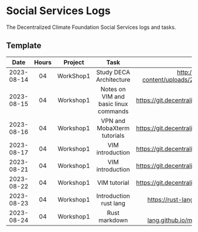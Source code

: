 # Social Services Logs

The Decentralized Climate Foundation Social Services logs and tasks.

## Template

|  **Date**  | **Hours** | **Project** | **Task** | **Work Proofs** |
|:----------:|:---------:|:-----------:|:--------:|:---------------:|
| 2023-08-14 |    04     |  WorkShop1  |  Study DECA Architecture  | http://dev.deca.eco/wp-content/uploads/2022/08/Whitepaper1.2_EN.pdf |
| 2023-08-15 |    04     |  Workshop1  |  Notes on VIM and basic linux commands  | https://git.decentralizedscience.org/itzelot01/Apuntes  |
| 2023-08-16 |    04     |  Workshop1  |  VPN and MobaXterm tutorials   |  https://git.decentralizedscience.org/itzelot01/Apuntes  |
| 2023-08-17 |    04     |  Workshop1  |  VIM introduction  |  https://git.decentralizedscience.org/itzelot01/Apuntes  |
| 2023-08-21 |    04     |  Workshop1  |  VIM introduction  |  https://git.decentralizedscience.org/itzelot01/Apuntes  |
| 2023-08-22 |    04     |  Workshop1  |  VIM tutorial  |  https://git.decentralizedscience.org/itzelot01/Apuntes  |
| 2023-08-23 |    04     |  Workshop1  |  Introduction rust lang  | https://rust-lang.github.io/mdBook/index.html |
| 2023-08-24 |    04     |  Workshop1  |  Rust markdown  |  https://rust-lang.github.io/mdBook/format/markdown.html  |







